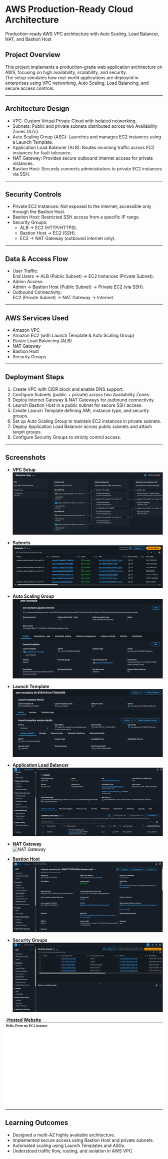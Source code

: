 # AWS Production-Ready Cloud Architecture 
Production-ready AWS VPC architecture with Auto Scaling, Load Balancer, NAT, and Bastion Host

## Project Overview
This project implements a production-grade web application architecture on AWS, focusing on high availability, scalability, and security.  
The setup simulates how real-world applications are deployed in enterprises using VPC networking, Auto Scaling, Load Balancing, and secure access controls.

---

## Architecture Design
- VPC: Custom Virtual Private Cloud with isolated networking.
- Subnets: Public and private subnets distributed across two Availability Zones (AZs).
- Auto Scaling Group (ASG): Launches and manages EC2 instances using a Launch Template.
- Application Load Balancer (ALB): Routes incoming traffic across EC2 instances for fault tolerance.
- NAT Gateway: Provides secure outbound internet access for private instances.
- Bastion Host: Securely connects administrators to private EC2 instances via SSH.

---

## Security Controls
- Private EC2 Instances: Not exposed to the internet; accessible only through the Bastion Host.  
- Bastion Host: Restricted SSH access from a specific IP range.  
- Security Groups:  
  - ALB → EC2 (HTTP/HTTPS).  
  - Bastion Host → EC2 (SSH).  
  - EC2 → NAT Gateway (outbound internet only).  

---

## Data & Access Flow
- User Traffic:  
  End Users → ALB (Public Subnet) → EC2 Instances (Private Subnet).  
- Admin Access:  
  Admin → Bastion Host (Public Subnet) → Private EC2 (via SSH).  
- Outbound Connectivity:  
  EC2 (Private Subnet) → NAT Gateway → Internet.  

---

## AWS Services Used
- Amazon VPC  
- Amazon EC2 (with Launch Template & Auto Scaling Group)  
- Elastic Load Balancing (ALB)  
- NAT Gateway  
- Bastion Host  
- Security Groups 
---

## Deployment Steps
1. Create VPC with CIDR block and enable DNS support.  
2. Configure Subnets (public + private) across two Availability Zones.  
3. Deploy Internet Gateway & NAT Gateways for outbound connectivity.  
4. Launch Bastion Host in a public subnet for secure SSH access.  
5. Create Launch Template defining AMI, instance type, and security groups.  
6. Set up Auto Scaling Group to maintain EC2 instances in private subnets.  
7. Deploy Application Load Balancer across public subnets and attach target groups.  
8. Configure Security Groups to strictly control access.  

---

## Screenshots

- **VPC Setup**  
  ![VPC Architecture](./screenshots/VPC-Architecture.png)

- **Subnets**  
  ![Subnets](./screenshots/subnets.png)

- **Auto Scaling Group**  
  ![Auto Scaling Group](./screenshots/ASG-ec2.png)

- **Launch Template**  
  ![Launch Template](./screenshots/launch-template.png)

- **Application Load Balancer**  
  ![ALB](./screenshots/alb.png)

- **NAT Gateway**  
  ![NAT Gateway](./screenshots/nat-gateway.png)

- **Bastion Host**  
  ![Bastion Host](./screenshots/bastion-ec2.png)

- **Security Groups**  
  ![Security Groups](./screenshots/security-groups.png)

-**Hosted Website**
![Website](./screenshots/website.png)

---

## Learning Outcomes
- Designed a multi-AZ highly available architecture.  
- Implemented secure access using Bastion Host and private subnets.  
- Automated scaling using Launch Templates and ASGs.  
- Understood traffic flow, routing, and isolation in AWS VPC.  

